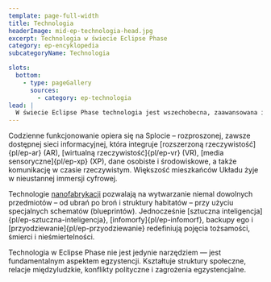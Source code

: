 ```yaml
---
template: page-full-width
title: Technologia
headerImage: mid-ep-technologia-head.jpg
excerpt: Technologia w świecie Eclipse Phase
category: ep-encyklopedia
subcategoryName: Technologia

slots:
  bottom:
    - type: pageGallery
      sources:
        - category: ep-technologia
lead: |
  W świecie Eclipse Phase technologia jest wszechobecna, zaawansowana i głęboko zintegrowana z codziennym życiem. To ona umożliwiła przetrwanie transludzkości po [Upadku]{pl/ep-upadek}, a jednocześnie stwarza nowe zagrożenia i wyzwania.
---
```

Codzienne funkcjonowanie opiera się na Splocie – rozproszonej, zawsze dostępnej sieci informacyjnej, która integruje [rozszerzoną rzeczywistość]{pl/ep-ar} (AR), [wirtualną rzeczywistość]{pl/ep-vr} (VR), [media sensoryczne]{pl/ep-xp} (XP), dane osobiste i środowiskowe, a także komunikację w czasie rzeczywistym. Większość mieszkańców Układu żyje w nieustannej immersji cyfrowej.

Technologie [nanofabrykacji](#) pozwalają na wytwarzanie niemal dowolnych przedmiotów – od ubrań po broń i struktury habitatów – przy użyciu specjalnych schematów (blueprintów). Jednocześnie [sztuczna inteligencja]{pl/ep-sztuczna-inteligencja}, [infomorfy]{pl/ep-infomorf}, backupy ego i [przyodziewanie]{pl/ep-przyodziewanie} redefiniują pojęcia tożsamości, śmierci i nieśmiertelności.

Technologia w Eclipse Phase nie jest jedynie narzędziem — jest fundamentalnym aspektem egzystencji. Kształtuje struktury społeczne, relacje międzyludzkie, konflikty polityczne i zagrożenia egzystencjalne.